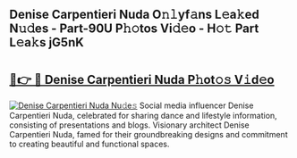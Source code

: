 ## Denise Carpentieri Nuda O𝚗𝚕yf𝚊ns L𝚎a𝚔ed N𝚞𝚍es - Part-90U P𝚑𝚘tos Vi𝚍𝚎o - H𝚘𝚝 Part L𝚎a𝚔s jG5nK

# <h2><a href="http://kf37q8m.oniu.top/?m=Denise+Carpentieri+Nuda">🔗👉 🔴 Denise Carpentieri Nuda P𝚑ot𝚘𝚜 V𝚒d𝚎o</a></h2>

[![Denise Carpentieri Nuda Nu𝚍e𝚜](https://i.imgur.com/0qMVB7G.gif)](http://kf37q8m.oniu.top/?m=Denise+Carpentieri+Nuda)
Social media influencer Denise Carpentieri Nuda, celebrated for sharing dance and lifestyle information, consisting of presentations and blogs. Visionary architect Denise Carpentieri Nuda, famed for their groundbreaking designs and commitment to creating beautiful and functional spaces.  
